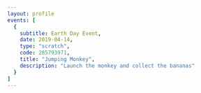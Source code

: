 ```yaml
---
layout: profile
events: [
  {
    subtitle: Earth Day Event,
    date: 2019-04-14,
    type: "scratch",
    code: 285793971,
    title: "Jumping Monkey",
    description: "Launch the monkey and collect the bananas"
  }
]
---
```

